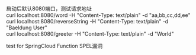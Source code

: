 启动后默认8080端口，测试请求地址  
curl localhost:8080/word -H "Content-Type: text/plain" -d "aa,bb,cc,dd,ee"   
curl localhost:8080/reverseString -H "Content-Type: text/plain" -d "Baeldung User"    
curl localhost:8080/greeter -H "Content-Type: text/plain" -d "World"

test for SpringCloud Function SPEL漏洞